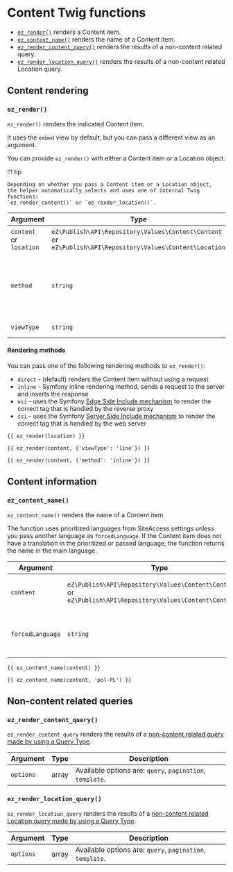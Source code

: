 # Content Twig functions

- [`ez_render()`](#ez_render) renders a Content item.
- [`ez_content_name()`](#ez_content_name) renders the name of a Content item.
- [`ez_render_content_query()`](#ez_render_content_query) renders the results of a non-content related query.
- [`ez_render_location_query()`](#ez_render_location_query) renders the results of a non-content related Location query.

## Content rendering

### `ez_render()`

`ez_render()` renders the indicated Content item.

It uses the `embed` view by default, but you can pass a different view as an argument.

You can provide `ez_render()` with either a Content item or a Location object.

!!! tip

    Depending on whether you pass a Content item or a Location object,
    the helper automatically selects and uses one of internal Twig functions:
    `ez_render_content()` or `ez_render_location()`.

|Argument|Type|Description|
|------|------|------|
|`content`</br>or</br>`location`|`eZ\Publish\API\Repository\Values\Content\Content`</br>or</br>`eZ\Publish\API\Repository\Values\Content\Location`|Content item or its Location.|
|`method`|`string`|(optional) [Rendering method](#rendering-methods). One of: `direct`, `inline`, `esi`, `ssi`.|
|`viewType`|`string`|(optional) [View type](../templates/template_configuration.md#view-types).|

#### Rendering methods

You can pass one of the following rendering methods to `ez_render()`:

- `direct` - (default) renders the Content item without using a request
- `inline` - Symfony inline rendering method, sends a request to the server and inserts the response
- `esi` - uses the Symfony [Edge Side Include mechanism](https://symfony.com/doc/current/http_cache/esi.html) to render the correct tag that is handled by the reverse proxy
- `ssi` - uses the Symfony [Server Side Include mechanism](https://symfony.com/doc/current/http_cache/ssi.html) to render the correct tag that is handled by the web server

``` html+twig
{{ ez_render(location) }}

{{ ez_render(content, {'viewType': 'line'}) }}

{{ ez_render(content, {'method': 'inline'}) }}
```

## Content information

### `ez_content_name()`

`ez_content_name()` renders the name of a Content item.

The function uses prioritized languages from SiteAccess settings unless you pass another language as `forcedLanguage`.
If the Content item does not have a translation in the prioritized or passed language,
the function returns the name in the main language.

| Argument | Type | Description |
|---------------|------|-------------|
| `content` | `eZ\Publish\API\Repository\Values\Content\Content`</br>or</br>`eZ\Publish\API\Repository\Values\Content\ContentInfo` | Content item or its ContentInfo object.|
| `forcedLanguage` | `string` | (optional) Language to use (for example, `fre-FR`). |

``` html+twig
{{ ez_content_name(content) }}

{{ ez_content_name(content, 'pol-PL') }}
```

## Non-content related queries

### `ez_render_content_query()`

`ez_render_content_query` renders the results of a [non-content related query made by using a Query Type](../../templates.md#non-content-related-query-types).

|Argument|Type|Description|
|------|------|------|
|`options`|array|Available options are: `query`, `pagination`, `template`.|

### `ez_render_location_query()`

`ez_render_location_query` renders the results of a [non-content related Location query made by using a Query Type](../../templates.md#non-content-related-query-types).

|Argument|Type|Description|
|------|------|------|
|`options`|array|Available options are: `query`, `pagination`, `template`.|
